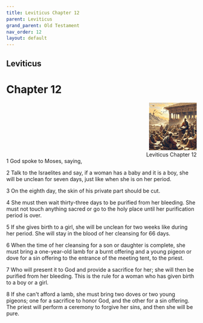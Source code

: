 ```yaml
---
title: Leviticus Chapter 12
parent: Leviticus
grand_parent: Old Testament
nav_order: 12
layout: default
---
```


## Leviticus

# Chapter 12

<div style="clear: both; text-align: right;">
    <img src="/assets/Image/Leviticus/500/12.jpg" alt="Leviticus Chapter 12" class="chapter-image" style="max-width: 25%; height: auto;"/>
    <figcaption style="font-size: 14px;">Leviticus Chapter 12</figcaption>
</div>
1 God spoke to Moses, saying,

2 Talk to the Israelites and say, if a woman has a baby and it is a boy, she will be unclean for seven days, just like when she is on her period.

3 On the eighth day, the skin of his private part should be cut.

4 She must then wait thirty-three days to be purified from her bleeding. She must not touch anything sacred or go to the holy place until her purification period is over.

5 If she gives birth to a girl, she will be unclean for two weeks like during her period. She will stay in the blood of her cleansing for 66 days.

6 When the time of her cleansing for a son or daughter is complete, she must bring a one-year-old lamb for a burnt offering and a young pigeon or dove for a sin offering to the entrance of the meeting tent, to the priest.

7 Who will present it to God and provide a sacrifice for her; she will then be purified from her bleeding. This is the rule for a woman who has given birth to a boy or a girl.

8 If she can't afford a lamb, she must bring two doves or two young pigeons; one for a sacrifice to honor God, and the other for a sin offering. The priest will perform a ceremony to forgive her sins, and then she will be pure.


